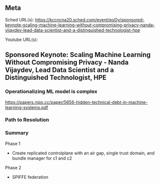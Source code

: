 ## Meta
Sched URL(s): https://kccncna20.sched.com/event/eoDy/sponsored-keynote-scaling-machine-learning-without-compromising-privacy-nanda-vijaydev-lead-data-scientist-and-a-distinguished-technologist-hpe

Youtube URL(s):

## Sponsored Keynote: Scaling Machine Learning Without Compromising Privacy - Nanda Vijaydev, Lead Data Scientist and a Distinguished Technologist, HPE

### Operationalizing ML model is complex
https://papers.nips.cc/paper/5656-hidden-technical-debt-in-machine-learning-systems.pdf

### Path to Resolution

### Summary
Phase 1
- Create replicated controlplane with an air gap, single trust domain, and bundle manager for c1 and c2

Phase 2
- SPIFFE federation

